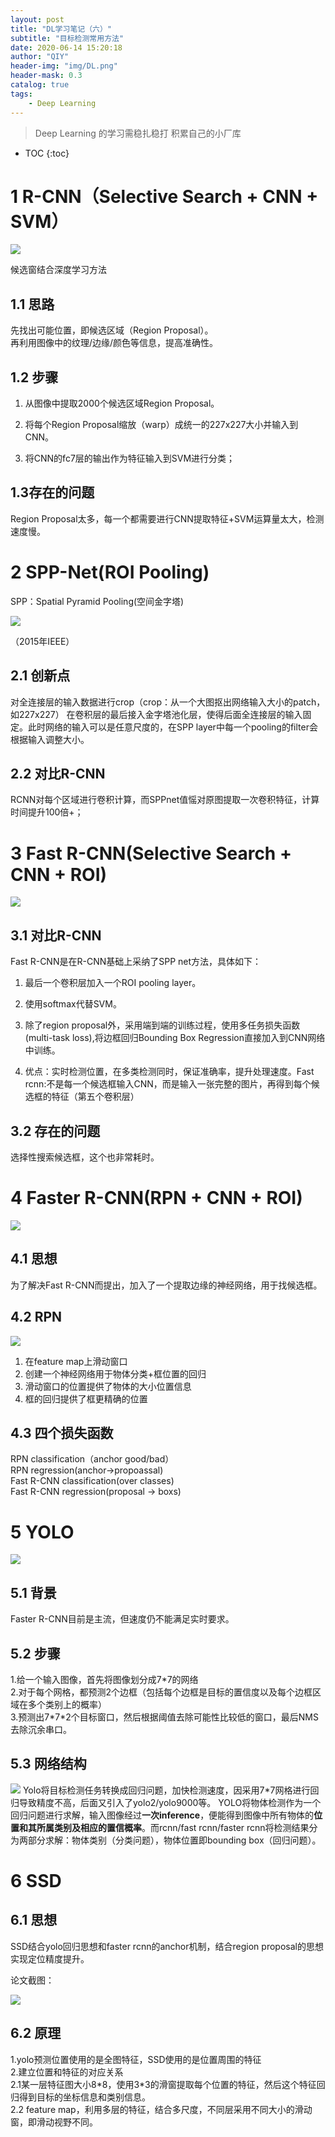 ```yaml
---
layout: post
title: "DL学习笔记（六）"
subtitle: "目标检测常用方法"
date: 2020-06-14 15:20:18
author: "QIY"
header-img: "img/DL.png"
header-mask: 0.3
catalog: true
tags:
    - Deep Learning
---
```



> Deep Learning 的学习需稳扎稳打 积累自己的小厂库

* TOC
{:toc}

# 1 R-CNN（Selective Search + CNN + SVM）

![](/img/in-post/200614-target-detection/132b39621693e0f0004fcd82242d4fa9.png)

候选窗结合深度学习方法

## 1.1 思路

先找出可能位置，即候选区域（Region Proposal）。<br />
再利用图像中的纹理/边缘/颜色等信息，提高准确性。

## 1.2 步骤

1.  从图像中提取2000个候选区域Region Proposal。
2.  将每个Region Proposal缩放（warp）成统一的227x227大小并输入到CNN。

3.  将CNN的fc7层的输出作为特征输入到SVM进行分类；

## 1.3存在的问题

Region Proposal太多，每一个都需要进行CNN提取特征+SVM运算量太大，检测速度慢。

# 2 SPP-Net(ROI Pooling)

SPP：Spatial Pyramid Pooling(空间金字塔)

![](/img/in-post/200614-target-detection/757c8c1dcbe4a8c2ae66cfd13f9237e0.png)

（2015年IEEE）

## 2.1 创新点

对全连接层的输入数据进行crop（crop：从一个大图抠出网络输入大小的patch，如227x227）
在卷积层的最后接入金字塔池化层，使得后面全连接层的输入固定。此时网络的输入可以是任意尺度的，在SPP
layer中每一个pooling的filter会根据输入调整大小。

## 2.2 对比R-CNN

RCNN对每个区域进行卷积计算，而SPPnet值愮对原图提取一次卷积特征，计算时间提升100倍+；

# 3 Fast R-CNN(Selective Search + CNN + ROI)

![](/img/in-post/200614-target-detection/f3e2af43352746c5c7062a83476c596c.png)

## 3.1 对比R-CNN

Fast R-CNN是在R-CNN基础上采纳了SPP net方法，具体如下：

1.  最后一个卷积层加入一个ROI pooling layer。<br />
2.  使用softmax代替SVM。<br />
3.  除了region proposal外，采用端到端的训练过程，使用多任务损失函数(multi-task
    loss),将边框回归Bounding Box Regression直接加入到CNN网络中训练。

1.  优点：实时检测位置，在多类检测同时，保证准确率，提升处理速度。Fast rcnn:不是每一个候选框输入CNN，而是输入一张完整的图片，再得到每个候选框的特征（第五个卷积层）

## 3.2 存在的问题

选择性搜索候选框，这个也非常耗时。

# 4 Faster R-CNN(RPN + CNN + ROI)

![](/img/in-post/200614-target-detection/7cb6691054f50044f15f61e96b1a2ab6.png)

## 4.1 思想

为了解决Fast R-CNN而提出，加入了一个提取边缘的神经网络，用于找候选框。

## 4.2 RPN

![](/img/in-post/200614-target-detection/1107783297e11d53b313893fd83792da.png)

1.  在feature map上滑动窗口<br />
2.  创建一个神经网络用于物体分类+框位置的回归<br />
3.  滑动窗口的位置提供了物体的大小位置信息<br />
4.  框的回归提供了框更精确的位置<br />

## 4.3 四个损失函数

RPN classification（anchor good/bad）<br />
RPN regression(anchor-\>propoassal)<br />
Fast R-CNN classification(over classes)<br />
Fast R-CNN regression(proposal -\> boxs)<br />
# 5 YOLO

![](/img/in-post/200614-target-detection/803d650f54039182f8a462275bffabf0.png)

## 5.1 背景

Faster R-CNN目前是主流，但速度仍不能满足实时要求。

## 5.2 步骤

1.给一个输入图像，首先将图像划分成7\*7的网络<br />
2.对于每个网格，都预测2个边框（包括每个边框是目标的置信度以及每个边框区域在多个类别上的概率）<br />
3.预测出7\*7\*2个目标窗口，然后根据阈值去除可能性比较低的窗口，最后NMS去除沉余串口。<br />
## 5.3 网络结构

![](/img/in-post/200614-target-detection/46bdef5345888b2457cec55b254c7c62.png)
Yolo将目标检测任务转换成回归问题，加快检测速度，因采用7\*7网格进行回归导致精度不高，后面又引入了yolo2/yolo9000等。
YOLO将物体检测作为一个回归问题进行求解，输入图像经过**一次inference**，便能得到图像中所有物体的**位置和其所属类别及相应的置信概率**。而rcnn/fast rcnn/faster rcnn将检测结果分为两部分求解：物体类别（分类问题），物体位置即bounding box（回归问题）。

# 6 SSD

## 6.1 思想
SSD结合yolo回归思想和faster rcnn的anchor机制，结合region
proposal的思想实现定位精度提升。

论文截图：

![](/img/in-post/200614-target-detection/fab7b82a767de0aaf6fe74146a815ed7.png)

## 6.2 原理

1.yolo预测位置使用的是全图特征，SSD使用的是位置周围的特征<br />
2.建立位置和特征的对应关系<br />
2.1某一层特征图大小8\*8，使用3\*3的滑窗提取每个位置的特征，然后这个特征回归得到目标的坐标信息和类别信息。<br />
2.2 feature map，利用多层的特征，结合多尺度，不同层采用不同大小的滑动窗，即滑动视野不同。
